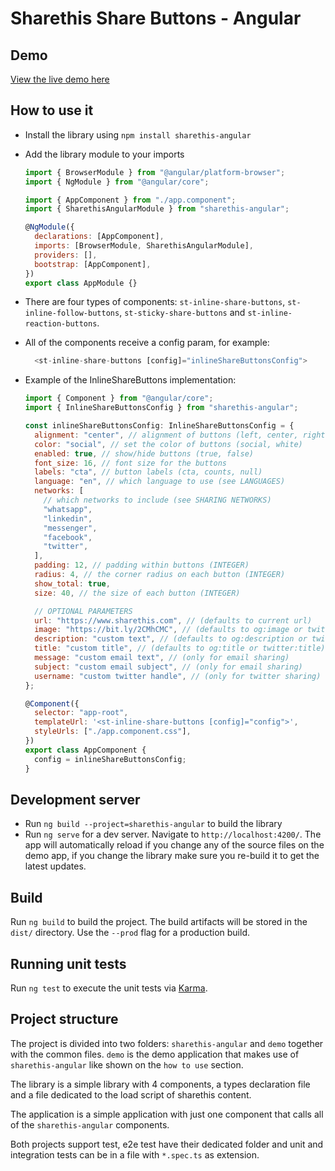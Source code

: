 # Sharethis Share Buttons - Angular

## Demo

[View the live demo here](https://sharethis-github.github.io/sharethis-angular/)

## How to use it

- Install the library using `npm install sharethis-angular`
- Add the library module to your imports

  ```js
  import { BrowserModule } from "@angular/platform-browser";
  import { NgModule } from "@angular/core";

  import { AppComponent } from "./app.component";
  import { SharethisAngularModule } from "sharethis-angular";

  @NgModule({
    declarations: [AppComponent],
    imports: [BrowserModule, SharethisAngularModule],
    providers: [],
    bootstrap: [AppComponent],
  })
  export class AppModule {}
  ```

- There are four types of components: `st-inline-share-buttons`, `st-inline-follow-buttons`, `st-sticky-share-buttons` and `st-inline-reaction-buttons`.

- All of the components receive a config param, for example:

  ```js
    <st-inline-share-buttons [config]="inlineShareButtonsConfig">
  ```

- Example of the InlineShareButtons implementation:

  ```js
  import { Component } from "@angular/core";
  import { InlineShareButtonsConfig } from "sharethis-angular";

  const inlineShareButtonsConfig: InlineShareButtonsConfig = {
    alignment: "center", // alignment of buttons (left, center, right)
    color: "social", // set the color of buttons (social, white)
    enabled: true, // show/hide buttons (true, false)
    font_size: 16, // font size for the buttons
    labels: "cta", // button labels (cta, counts, null)
    language: "en", // which language to use (see LANGUAGES)
    networks: [
      // which networks to include (see SHARING NETWORKS)
      "whatsapp",
      "linkedin",
      "messenger",
      "facebook",
      "twitter",
    ],
    padding: 12, // padding within buttons (INTEGER)
    radius: 4, // the corner radius on each button (INTEGER)
    show_total: true,
    size: 40, // the size of each button (INTEGER)

    // OPTIONAL PARAMETERS
    url: "https://www.sharethis.com", // (defaults to current url)
    image: "https://bit.ly/2CMhCMC", // (defaults to og:image or twitter:image)
    description: "custom text", // (defaults to og:description or twitter:description)
    title: "custom title", // (defaults to og:title or twitter:title)
    message: "custom email text", // (only for email sharing)
    subject: "custom email subject", // (only for email sharing)
    username: "custom twitter handle", // (only for twitter sharing)
  };

  @Component({
    selector: "app-root",
    templateUrl: '<st-inline-share-buttons [config]="config">',
    styleUrls: ["./app.component.css"],
  })
  export class AppComponent {
    config = inlineShareButtonsConfig;
  }
  ```

## Development server

- Run `ng build --project=sharethis-angular` to build the library
- Run `ng serve` for a dev server. Navigate to `http://localhost:4200/`. The app will automatically reload if you change any of the source files on the demo app, if you change the library make sure you re-build it to get the latest updates.

## Build

Run `ng build` to build the project. The build artifacts will be stored in the `dist/` directory. Use the `--prod` flag for a production build.

## Running unit tests

Run `ng test` to execute the unit tests via [Karma](https://karma-runner.github.io).

## Project structure

The project is divided into two folders: `sharethis-angular` and `demo` together with the common files. `demo` is the demo application that makes use of `sharethis-angular` like shown on the `how to use` section.

The library is a simple library with 4 components, a types declaration file and a file dedicated to the load script of sharethis content.

The application is a simple application with just one component that calls all of the `sharethis-angular` components.

Both projects support test, e2e test have their dedicated folder and unit and integration tests can be in a file with `*.spec.ts` as extension.
